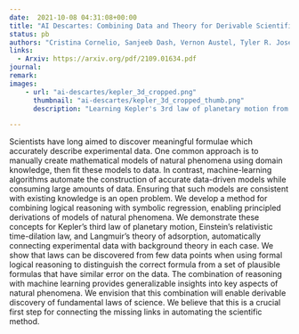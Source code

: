 ```yaml
---
date:  2021-10-08 04:31:08+00:00
title: "AI Descartes: Combining Data and Theory for Derivable Scientific Discovery"
status: pb
authors: "Cristina Cornelio, Sanjeeb Dash, Vernon Austel, Tyler R. Josephson, Joao Goncalves, Kenneth Clarkson, Nimrod Megiddo, Bachir El Khadir, Lior Horesh"
links: 
  - Arxiv: https://arxiv.org/pdf/2109.01634.pdf
journal: 
remark: 
images:
    - url: "ai-descartes/kepler_3d_cropped.png"
      thumbnail: "ai-descartes/kepler_3d_cropped_thumb.png"
      description: "Learning Kepler's 3rd law of planetary motion from data and background theory."

---
```


Scientists have long aimed to discover meaningful formulae which accurately describe experimental data. One
common approach is to manually create mathematical models of natural phenomena using domain knowledge,
then fit these models to data. In contrast, machine-learning algorithms automate the construction of accurate
data-driven models while consuming large amounts of data. Ensuring that such models are consistent with existing
knowledge is an open problem. We develop a method for combining logical reasoning with symbolic regression,
enabling principled derivations of models of natural phenomena. We demonstrate these concepts for Kepler’s third
law of planetary motion, Einstein’s relativistic time-dilation law, and Langmuir’s theory of adsorption, automatically
connecting experimental data with background theory in each case. We show that laws can be discovered from few
data points when using formal logical reasoning to distinguish the correct formula from a set of plausible formulas
that have similar error on the data. The combination of reasoning with machine learning provides generalizable
insights into key aspects of natural phenomena. We envision that this combination will enable derivable discovery
of fundamental laws of science. We believe that this is a crucial first step for connecting the missing links in
automating the scientific method.
